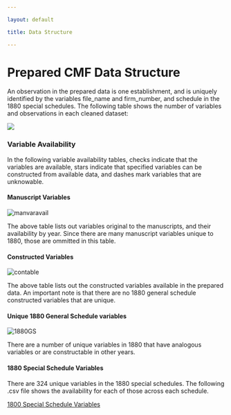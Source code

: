 ```yaml
---

layout: default

title: Data Structure

---
```




# Prepared CMF Data Structure

An observation in the prepared data is one establishment, and is uniquely identified by the variables file_name and firm_number, and schedule in the 1880 special schedules. The following table shows the number of variables and observations in each cleaned dataset:

![](https://dl.dropboxusercontent.com/scl/fi/s68g6gztbq4cskizkcclg/vars_obs.png?rlkey=z8hns9n3ox2kf5idhuxvps18b&st=17guzpi5&dl=0)

### Variable Availability

In the following variable availability tables, checks indicate that the variables are available, stars indicate that specified variables can be constructed from available data, and dashes mark variables that are unknowable.

#### Manuscript Variables

![manvaravail](https://dl.dropboxusercontent.com/scl/fi/e31sj7a5yzt90qs60ce10/manuscript_variables.png?rlkey=pokh7p3lxk722fz4iq544lq2n&st=ziihuaud&dl=0)

The above table lists out variables original to the manuscripts, and their availability by year. Since there are many manuscript variables unique to 1880, those are ommitted in this table.

#### Constructed Variables

![contable](https://dl.dropboxusercontent.com/scl/fi/bv9123qqbhrimi7ztcwg3/non_manuscript_variables.png?rlkey=h98yrtslsuri2vtipd6c5pdfi&st=78u8a417&dl=0)

The above table lists out the constructed variables available in the prepared data. An important note is that there are no 1880 general schedule constructed variables that are unique.

#### Unique 1880 General Schedule variables

![1880GS](https://dl.dropboxusercontent.com/scl/fi/wc38dwxn1muoqjff8xfkp/1880_variables.png?rlkey=ih5tke0w5xpojp6w1rv8i3vk6&st=zoiy7uxa&dl=0)

There are a number of unique variables in 1880 that have analogous variables or are constructable in other years.

#### 1880 Special Schedule Variables

There are 324 unique variables in the 1880 special schedules. The following .csv file shows the availability for each of those across each schedule.

[1800 Special Schedule Variables](https://dl.dropboxusercontent.com/scl/fi/7er3p54tfud0iey2uk84d/ss_variables.csv?rlkey=mbivtyvf8rv8nkj1xtnd8y0f4&st=hc5drboe&dl=0)

